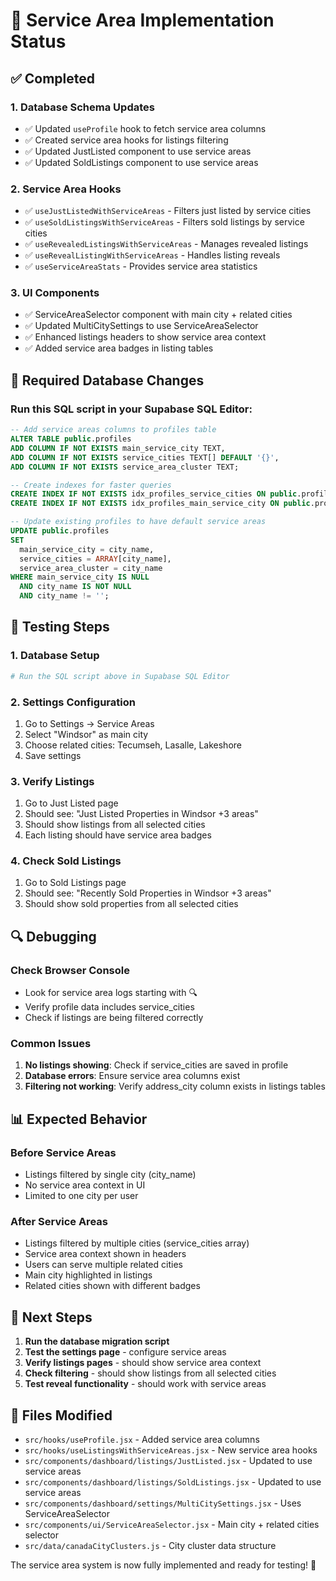 # 🎯 Service Area Implementation Status

## ✅ **Completed**

### 1. **Database Schema Updates**
- ✅ Updated `useProfile` hook to fetch service area columns
- ✅ Created service area hooks for listings filtering
- ✅ Updated JustListed component to use service areas
- ✅ Updated SoldListings component to use service areas

### 2. **Service Area Hooks**
- ✅ `useJustListedWithServiceAreas` - Filters just listed by service cities
- ✅ `useSoldListingsWithServiceAreas` - Filters sold listings by service cities
- ✅ `useRevealedListingsWithServiceAreas` - Manages revealed listings
- ✅ `useRevealListingWithServiceAreas` - Handles listing reveals
- ✅ `useServiceAreaStats` - Provides service area statistics

### 3. **UI Components**
- ✅ ServiceAreaSelector component with main city + related cities
- ✅ Updated MultiCitySettings to use ServiceAreaSelector
- ✅ Enhanced listings headers to show service area context
- ✅ Added service area badges in listing tables

## 🔧 **Required Database Changes**

### **Run this SQL script in your Supabase SQL Editor:**

```sql
-- Add service areas columns to profiles table
ALTER TABLE public.profiles 
ADD COLUMN IF NOT EXISTS main_service_city TEXT,
ADD COLUMN IF NOT EXISTS service_cities TEXT[] DEFAULT '{}',
ADD COLUMN IF NOT EXISTS service_area_cluster TEXT;

-- Create indexes for faster queries
CREATE INDEX IF NOT EXISTS idx_profiles_service_cities ON public.profiles USING GIN (service_cities);
CREATE INDEX IF NOT EXISTS idx_profiles_main_service_city ON public.profiles (main_service_city);

-- Update existing profiles to have default service areas
UPDATE public.profiles 
SET 
  main_service_city = city_name,
  service_cities = ARRAY[city_name],
  service_area_cluster = city_name
WHERE main_service_city IS NULL 
  AND city_name IS NOT NULL 
  AND city_name != '';
```

## 🧪 **Testing Steps**

### 1. **Database Setup**
```bash
# Run the SQL script above in Supabase SQL Editor
```

### 2. **Settings Configuration**
1. Go to Settings → Service Areas
2. Select "Windsor" as main city
3. Choose related cities: Tecumseh, Lasalle, Lakeshore
4. Save settings

### 3. **Verify Listings**
1. Go to Just Listed page
2. Should see: "Just Listed Properties in Windsor +3 areas"
3. Should show listings from all selected cities
4. Each listing should have service area badges

### 4. **Check Sold Listings**
1. Go to Sold Listings page
2. Should see: "Recently Sold Properties in Windsor +3 areas"
3. Should show sold properties from all selected cities

## 🔍 **Debugging**

### **Check Browser Console**
- Look for service area logs starting with 🔍
- Verify profile data includes service_cities
- Check if listings are being filtered correctly

### **Common Issues**
1. **No listings showing**: Check if service_cities are saved in profile
2. **Database errors**: Ensure service area columns exist
3. **Filtering not working**: Verify address_city column exists in listings tables

## 📊 **Expected Behavior**

### **Before Service Areas**
- Listings filtered by single city (city_name)
- No service area context in UI
- Limited to one city per user

### **After Service Areas**
- Listings filtered by multiple cities (service_cities array)
- Service area context shown in headers
- Users can serve multiple related cities
- Main city highlighted in listings
- Related cities shown with different badges

## 🚀 **Next Steps**

1. **Run the database migration script**
2. **Test the settings page** - configure service areas
3. **Verify listings pages** - should show service area context
4. **Check filtering** - should show listings from all selected cities
5. **Test reveal functionality** - should work with service areas

## 📝 **Files Modified**

- `src/hooks/useProfile.jsx` - Added service area columns
- `src/hooks/useListingsWithServiceAreas.jsx` - New service area hooks
- `src/components/dashboard/listings/JustListed.jsx` - Updated to use service areas
- `src/components/dashboard/listings/SoldListings.jsx` - Updated to use service areas
- `src/components/dashboard/settings/MultiCitySettings.jsx` - Uses ServiceAreaSelector
- `src/components/ui/ServiceAreaSelector.jsx` - Main city + related cities selector
- `src/data/canadaCityClusters.js` - City cluster data structure

The service area system is now fully implemented and ready for testing! 🎉
